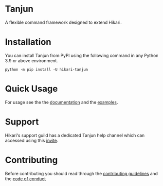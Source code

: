 # Tanjun

A flexible command framework designed to extend Hikari.

# Installation

You can install Tanjun from PyPI using the following command in any Python 3.9 or above environment.

```
python -m pip install -U hikari-tanjun
```

# Quick Usage

For usage see the the [documentation](https://tanjun.cursed.solutions/)
and the [examples](https://github.com/FasterSpeeding/Tanjun/tree/master/examples).

# Support

Hikari's support guild has a dedicated Tanjun help channel which can accessed using this
[invite](https://discord.gg/Jx4cNGG).

# Contributing

Before contributing you should read through the
[contributing guidelines](https://github.com/FasterSpeeding/Tanjun/blob/master/CONTRIBUTING.md) and
the [code of conduct](https://github.com/FasterSpeeding/Tanjun/blob/master/CONTRIBUTING.md)
